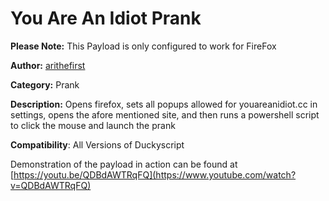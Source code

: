# You Are An Idiot Prank

**Please Note:** This Payload is only configured to work for FireFox

**Author:** [arithefirst](https://arithefirst.com)

**Category:** Prank

**Description:** Opens firefox, sets all popups allowed for youareanidiot.cc in settings, opens the afore mentioned site, and then runs a powershell script to click the mouse and launch the prank

**Compatibility**: All Versions of Duckyscript



Demonstration of the payload in action can be found at [https://youtu.be/QDBdAWTRqFQ](https://www.youtube.com/watch?v=QDBdAWTRqFQ)

